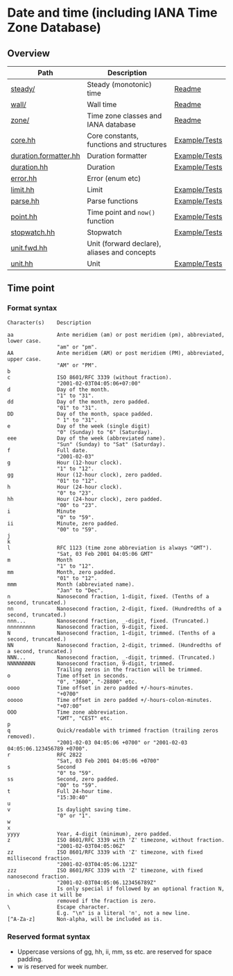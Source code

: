 # Date and time (including IANA Time Zone Database)

## Overview

| Path                                           | Description                                  |                                             |
| ---------------------------------------------- | -------------------------------------------- | ------------------------------------------- |
| [steady/](steady)                              | Steady (monotonic) time                      | [Readme](steady/README.md)                  |
| [wall/](wall)                                  | Wall time                                    | [Readme](wall/README.md)                    |
| [zone/](zone)                                  | Time zone classes and IANA database          | [Readme](zone/README.md)                    |
| [core.hh](core.hh)                             | Core constants, functions and structures     | [Example/Tests](core.test.cc)               |
| [duration.formatter.hh](duration.formatter.hh) | Duration formatter                           | [Example/Tests](duration.formatter.test.cc) |
| [duration.hh](duration.hh)                     | Duration                                     | [Example/Tests](duration.test.cc)           |
| [error.hh](error.hh)                           | Error (enum etc)                             |                                             |
| [limit.hh](limit.hh)                           | Limit                                        | [Example/Tests](limit.test.cc)              |
| [parse.hh](parse.hh)                           | Parse functions                              | [Example/Tests](parse.test.cc)              |
| [point.hh](point.hh)                           | Time point and `now()` function              | [Example/Tests](point.test.cc)              |
| [stopwatch.hh](stopwatch.hh)                   | Stopwatch                                    | [Example/Tests](stopwatch.test.cc)          |
| [unit.fwd.hh](unit.fwd.hh)                     | Unit (forward declare), aliases and concepts |                                             |
| [unit.hh](unit.hh)                             | Unit                                         | [Example/Tests](unit.test.cc)               |


## Time point

### Format syntax

    Character(s)    Description

    aa              Ante meridiem (am) or post meridiem (pm), abbreviated, lower case.
                    "am" or "pm".
    AA              Ante meridiem (AM) or post meridiem (PM), abbreviated, upper case.
                    "AM" or "PM".
    b
    c               ISO 8601/RFC 3339 (without fraction).
                    "2001-02-03T04:05:06+07:00"
    d               Day of the month.
                    "1" to "31".
    dd              Day of the month, zero padded.
                    "01" to "31".
    DD              Day of the month, space padded.
                    " 1" to "31".
    e               Day of the week (single digit)
                    "0" (Sunday) to "6" (Saturday).
    eee             Day of the week (abbreviated name).
                    "Sun" (Sunday) to "Sat" (Saturday).
    f               Full date.
                    "2001-02-03"
    g               Hour (12-hour clock).
                    "1" to "12".
    gg              Hour (12-hour clock), zero padded.
                    "01" to "12".
    h               Hour (24-hour clock).
                    "0" to "23".
    hh              Hour (24-hour clock), zero padded.
                    "00" to "23".
    i               Minute
                    "0" to "59".
    ii              Minute, zero padded.
                    "00" to "59".
    j
    k
    l               RFC 1123 (time zone abbreviation is always "GMT").
                    "Sat, 03 Feb 2001 04:05:06 GMT"
    m               Month
                    "1" to "12".
    mm              Month, zero padded.
                    "01" to "12".
    mmm             Month (abbreviated name).
                    "Jan" to "Dec".
    n               Nanosecond fraction, 1-digit, fixed. (Tenths of a second, truncated.)
    nn              Nanosecond fraction, 2-digit, fixed. (Hundredths of a second, truncated.)
    nnn...          Nanosecond fraction, _-digit, fixed. (Truncated.)
    nnnnnnnnn       Nanosecond fraction, 9-digit, fixed.
    N               Nanosecond fraction, 1-digit, trimmed. (Tenths of a second, truncated.)
    NN              Nanosecond fraction, 2-digit, trimmed. (Hundredths of a second, truncated.)
    NNN...          Nanosecond fraction, _-digit, trimmed. (Truncated.)
    NNNNNNNNN       Nanosecond fraction, 9-digit, trimmed.
                    Trailing zeros in the fraction will be trimmed.
    o               Time offset in seconds.
                    "0", "3600", "-28800" etc.
    oooo            Time offset in zero padded +/-hours-minutes.
                    "+0700"
    ooooo           Time offset in zero padded +/-hours-colon-minutes.
                    "+07:00"
    OOO             Time zone abbreviation.
                    "GMT", "CEST" etc.
    p
    q               Quick/readable with trimmed fraction (trailing zeros removed).
                    "2001-02-03 04:05:06 +0700" or "2001-02-03 04:05:06.123456789 +0700".
    r               RFC 2822
                    "Sat, 03 Feb 2001 04:05:06 +0700"
    s               Second
                    "0" to "59".
    ss              Second, zero padded.
                    "00" to "59".
    t               Full 24-hour time.
                    "15:30:40"
    u
    v               Is daylight saving time.
                    "0" or "1".
    w
    x
    yyyy            Year, 4-digit (minimum), zero padded.
    z               ISO 8601/RFC 3339 with 'Z' timezone, without fraction.
                    "2001-02-03T04:05:06Z"
    zz              ISO 8601/RFC 3339 with 'Z' timezone, with fixed millisecond fraction.
                    "2001-02-03T04:05:06.123Z"
    zzz             ISO 8601/RFC 3339 with 'Z' timezone, with fixed nanosecond fraction.
                    "2001-02-03T04:05:06.123456789Z"
    .               Is only special if followed by an optional fraction N, in which case it will be
                    removed if the fraction is zero.
    \               Escape character.
                    E.g. "\n" is a literal 'n', not a new line.
    [^A-Za-z]       Non-alpha, will be included as is.

### Reserved format syntax

 * Uppercase versions of gg, hh, ii, mm, ss etc. are reserved for space padding.
 * w is reserved for week number.
